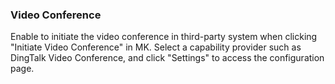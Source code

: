### Video Conference
Enable to initiate the video conference in third-party system when clicking "Initiate Video Conference" in MK.
Select a capability provider such as DingTalk Video Conference, and click "Settings" to access the configuration page.

